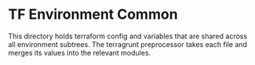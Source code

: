 # TF Environment Common

This directory holds terraform config and variables that are shared across all
environment subtrees. The terragrunt preprocessor takes each file and merges
its values into the relevant modules.
